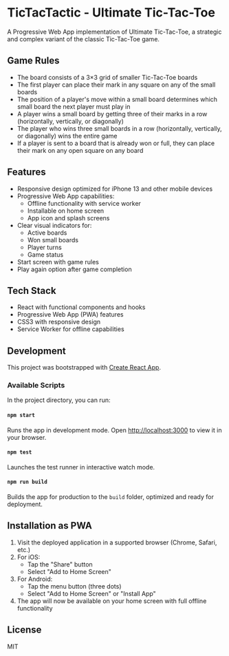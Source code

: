 # TicTacTactic - Ultimate Tic-Tac-Toe

A Progressive Web App implementation of Ultimate Tic-Tac-Toe, a strategic and complex variant of the classic Tic-Tac-Toe game.

## Game Rules

- The board consists of a 3×3 grid of smaller Tic-Tac-Toe boards
- The first player can place their mark in any square on any of the small boards
- The position of a player's move within a small board determines which small board the next player must play in
- A player wins a small board by getting three of their marks in a row (horizontally, vertically, or diagonally)
- The player who wins three small boards in a row (horizontally, vertically, or diagonally) wins the entire game
- If a player is sent to a board that is already won or full, they can place their mark on any open square on any board

## Features

- Responsive design optimized for iPhone 13 and other mobile devices
- Progressive Web App capabilities:
  - Offline functionality with service worker
  - Installable on home screen
  - App icon and splash screens
- Clear visual indicators for:
  - Active boards
  - Won small boards
  - Player turns
  - Game status
- Start screen with game rules
- Play again option after game completion

## Tech Stack

- React with functional components and hooks
- Progressive Web App (PWA) features
- CSS3 with responsive design
- Service Worker for offline capabilities

## Development

This project was bootstrapped with [Create React App](https://github.com/facebook/create-react-app).

### Available Scripts

In the project directory, you can run:

#### `npm start`

Runs the app in development mode. Open [http://localhost:3000](http://localhost:3000) to view it in your browser.

#### `npm test`

Launches the test runner in interactive watch mode.

#### `npm run build`

Builds the app for production to the `build` folder, optimized and ready for deployment.

## Installation as PWA

1. Visit the deployed application in a supported browser (Chrome, Safari, etc.)
2. For iOS:
   - Tap the "Share" button
   - Select "Add to Home Screen"
3. For Android:
   - Tap the menu button (three dots)
   - Select "Add to Home Screen" or "Install App"
4. The app will now be available on your home screen with full offline functionality

## License

MIT